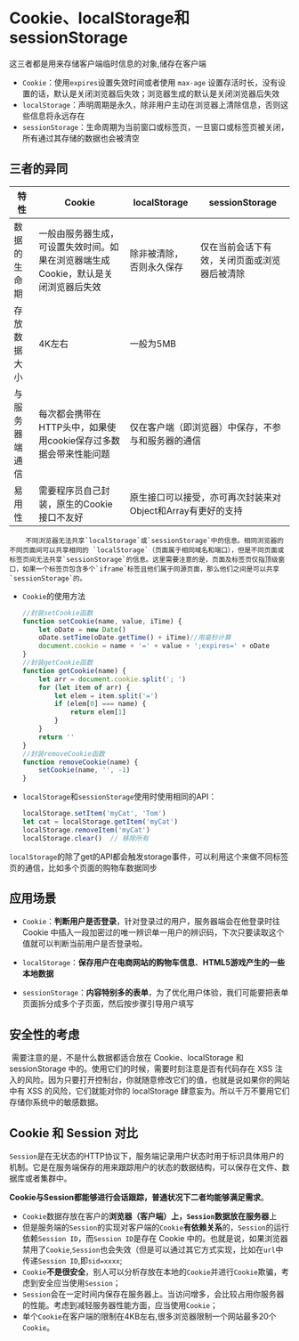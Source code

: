 # Cookie、localStorage和sessionStorage

这三者都是用来存储客户端临时信息的对象,储存在客户端

* `Cookie`：使用`expires`设置失效时间或者使用 `max-age` 设置存活时长，没有设置的话，默认是关闭浏览器后失效；浏览器生成的默认是关闭浏览器后失效
* `localStorage`：声明周期是永久，除非用户主动在浏览器上清除信息，否则这些信息将永远存在
* `sessionStorage`：生命周期为当前窗口或标签页，一旦窗口或标签页被关闭，所有通过其存储的数据也会被清空

## 三者的异同
<table>
	<thead>
		<tr>
			<th>特性</th>
			<th>Cookie</th>
			<th>localStorage</th>
			<th>sessionStorage</th>
		</tr>
	</thead>
	<tbody>
		<tr>
			<td>数据的生命期</td>
			<td>一般由服务器生成，可设置失效时间。如果在浏览器端生成Cookie，默认是关闭浏览器后失效</td>
			<td>除非被清除，否则永久保存</td>
			<td>仅在当前会话下有效，关闭页面或浏览器后被清除</td>
		</tr>
		<tr>
			<td>存放数据大小</td>
			<td>4K左右</td>
			<td colspan="2">一般为5MB</td>
		</tr>
		<tr>
			<td>与服务器端通信</td>
			<td>每次都会携带在HTTP头中，如果使用cookie保存过多数据会带来性能问题</td>
			<td colspan="2">仅在客户端（即浏览器）中保存，不参与和服务器的通信</td>
		</tr>
		<tr>
			<td>易用性</td>
			<td>需要程序员自己封装，原生的Cookie接口不友好</td>
			<td colspan="2">原生接口可以接受，亦可再次封装来对Object和Array有更好的支持</td>
		</tr>
	</tbody>
</table>


 		不同浏览器无法共享`localStorage`或`sessionStorage`中的信息。相同浏览器的不同页面间可以共享相同的 `localStorage`（页面属于相同域名和端口），但是不同页面或标签页间无法共享`sessionStorage`的信息。这里需要注意的是，页面及标签页仅指顶级窗口，如果一个标签页包含多个`iframe`标签且他们属于同源页面，那么他们之间是可以共享`sessionStorage`的。

* `Cookie`的使用方法

  ```javascript
  //封装setCookie函数
  function setCookie(name, value, iTime) {
      let oDate = new Date()
      oDate.setTime(oDate.getTime() + iTime)//用毫秒计算
      document.cookie = name + '=' + value + ';expires=' + oDate
  }
  //封装getCookie函数
  function getCookie(name) {
      let arr = document.cookie.split('; ')
      for (let item of arr) {
          let elem = item.split('=')
          if (elem[0] === name) {
              return elem[1]
          }
      }
      return ''
  }
  //封装removeCookie函数
  function removeCookie(name) {
      setCookie(name, '', -1)
  }
  ```

  

* `localStorage`和`sessionStorage`使用时使用相同的API：
  
  ```javascript
  localStorage.setItem('myCat', 'Tom')
  let cat = localStorage.getItem('myCat')
  localStorage.removeItem('myCat')
  localStorage.clear()	// 移除所有
  ```

`localStorage`的除了get的API都会触发storage事件，可以利用这个来做不同标签页的通信，比如多个页面的购物车数据同步

## 应用场景

* `Cookie`：**判断用户是否登录**，针对登录过的用户，服务器端会在他登录时往 Cookie 中插入一段加密过的唯一辨识单一用户的辨识码，下次只要读取这个值就可以判断当前用户是否登录啦。

* `localStorage`：**保存用户在电商网站的购物车信息**、**HTML5游戏产生的一些本地数据**

* `sessionStorage`：**内容特别多的表单**，为了优化用户体验，我们可能要把表单页面拆分成多个子页面，然后按步骤引导用户填写

## 安全性的考虑

​		需要注意的是，不是什么数据都适合放在 Cookie、localStorage 和 sessionStorage 中的。使用它们的时候，需要时刻注意是否有代码存在 XSS 注入的风险。因为只要打开控制台，你就随意修改它们的值，也就是说如果你的网站中有 XSS 的风险，它们就能对你的 localStorage 肆意妄为。所以千万不要用它们存储你系统中的敏感数据。

## Cookie 和 Session 对比

`Session`是在无状态的HTTP协议下，服务端记录用户状态时用于标识具体用户的机制。它是在服务端保存的用来跟踪用户的状态的数据结构，可以保存在文件、数据库或者集群中。

**Cookie与Session都能够进行会话跟踪，普通状况下二者均能够满足需求**。

* `Cookie`数据存放在客户的**浏览器（客户端）**上，`Session`数据放在**服务器**上
* 但是服务端的`Session`的实现对客户端的`Cookie`**有依赖关系**的，`Session`的运行依赖`Session ID`，而`Session ID`是存在 Cookie 中的。也就是说，如果浏览器禁用了`Cookie`,`Session`也会失效（但是可以通过其它方式实现，比如在`url`中传递`Session ID`,即`sid=xxxx`;
* `Cookie`**不是很安全**，别人可以分析存放在本地的`Cookie`并进行`Cookie`欺骗，考虑到安全应当使用`Session`；
* `Session`会在一定时间内保存在服务器上。当访问增多，会比较占用你服务器的性能。考虑到减轻服务器性能方面，应当使用`Cookie`；
* 单个`Cookie`在客户端的限制在4KB左右,很多浏览器限制一个网站最多20个`Cookie`。
